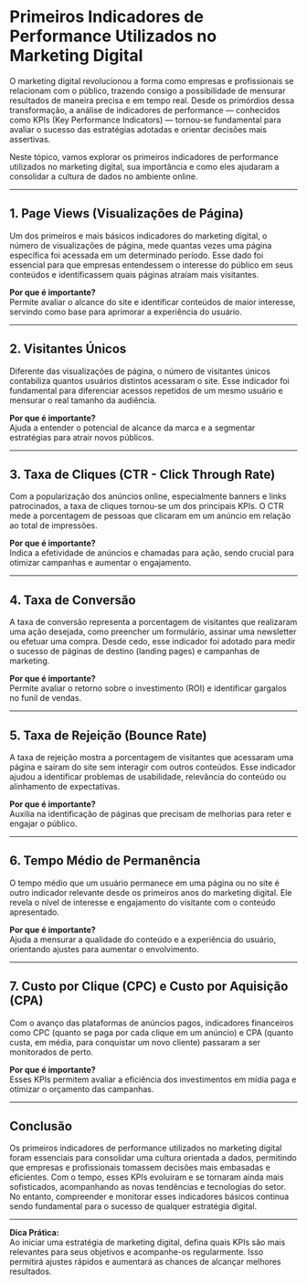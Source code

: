 # Primeiros Indicadores de Performance Utilizados no Marketing Digital

O marketing digital revolucionou a forma como empresas e profissionais se relacionam com o público, trazendo consigo a possibilidade de mensurar resultados de maneira precisa e em tempo real. Desde os primórdios dessa transformação, a análise de indicadores de performance — conhecidos como KPIs (Key Performance Indicators) — tornou-se fundamental para avaliar o sucesso das estratégias adotadas e orientar decisões mais assertivas.

Neste tópico, vamos explorar os primeiros indicadores de performance utilizados no marketing digital, sua importância e como eles ajudaram a consolidar a cultura de dados no ambiente online.

---

## 1. **Page Views (Visualizações de Página)**

Um dos primeiros e mais básicos indicadores do marketing digital, o número de visualizações de página, mede quantas vezes uma página específica foi acessada em um determinado período. Esse dado foi essencial para que empresas entendessem o interesse do público em seus conteúdos e identificassem quais páginas atraíam mais visitantes.

**Por que é importante?**  
Permite avaliar o alcance do site e identificar conteúdos de maior interesse, servindo como base para aprimorar a experiência do usuário.

---

## 2. **Visitantes Únicos**

Diferente das visualizações de página, o número de visitantes únicos contabiliza quantos usuários distintos acessaram o site. Esse indicador foi fundamental para diferenciar acessos repetidos de um mesmo usuário e mensurar o real tamanho da audiência.

**Por que é importante?**  
Ajuda a entender o potencial de alcance da marca e a segmentar estratégias para atrair novos públicos.

---

## 3. **Taxa de Cliques (CTR - Click Through Rate)**

Com a popularização dos anúncios online, especialmente banners e links patrocinados, a taxa de cliques tornou-se um dos principais KPIs. O CTR mede a porcentagem de pessoas que clicaram em um anúncio em relação ao total de impressões.

**Por que é importante?**  
Indica a efetividade de anúncios e chamadas para ação, sendo crucial para otimizar campanhas e aumentar o engajamento.

---

## 4. **Taxa de Conversão**

A taxa de conversão representa a porcentagem de visitantes que realizaram uma ação desejada, como preencher um formulário, assinar uma newsletter ou efetuar uma compra. Desde cedo, esse indicador foi adotado para medir o sucesso de páginas de destino (landing pages) e campanhas de marketing.

**Por que é importante?**  
Permite avaliar o retorno sobre o investimento (ROI) e identificar gargalos no funil de vendas.

---

## 5. **Taxa de Rejeição (Bounce Rate)**

A taxa de rejeição mostra a porcentagem de visitantes que acessaram uma página e saíram do site sem interagir com outros conteúdos. Esse indicador ajudou a identificar problemas de usabilidade, relevância do conteúdo ou alinhamento de expectativas.

**Por que é importante?**  
Auxilia na identificação de páginas que precisam de melhorias para reter e engajar o público.

---

## 6. **Tempo Médio de Permanência**

O tempo médio que um usuário permanece em uma página ou no site é outro indicador relevante desde os primeiros anos do marketing digital. Ele revela o nível de interesse e engajamento do visitante com o conteúdo apresentado.

**Por que é importante?**  
Ajuda a mensurar a qualidade do conteúdo e a experiência do usuário, orientando ajustes para aumentar o envolvimento.

---

## 7. **Custo por Clique (CPC) e Custo por Aquisição (CPA)**

Com o avanço das plataformas de anúncios pagos, indicadores financeiros como CPC (quanto se paga por cada clique em um anúncio) e CPA (quanto custa, em média, para conquistar um novo cliente) passaram a ser monitorados de perto.

**Por que é importante?**  
Esses KPIs permitem avaliar a eficiência dos investimentos em mídia paga e otimizar o orçamento das campanhas.

---

## **Conclusão**

Os primeiros indicadores de performance utilizados no marketing digital foram essenciais para consolidar uma cultura orientada a dados, permitindo que empresas e profissionais tomassem decisões mais embasadas e eficientes. Com o tempo, esses KPIs evoluíram e se tornaram ainda mais sofisticados, acompanhando as novas tendências e tecnologias do setor. No entanto, compreender e monitorar esses indicadores básicos continua sendo fundamental para o sucesso de qualquer estratégia digital.

---

**Dica Prática:**  
Ao iniciar uma estratégia de marketing digital, defina quais KPIs são mais relevantes para seus objetivos e acompanhe-os regularmente. Isso permitirá ajustes rápidos e aumentará as chances de alcançar melhores resultados.